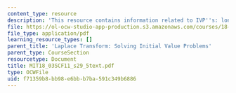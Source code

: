 ```yaml
---
content_type: resource
description: 'This resource contains information related to IVP''s: longer examples.'
file: https://ol-ocw-studio-app-production.s3.amazonaws.com/courses/18-03sc-differential-equations-fall-2011/f71359b8bb98e6bbb7ba591c349b6886_MIT18_03SCF11_s29_5text.pdf
file_type: application/pdf
learning_resource_types: []
parent_title: 'Laplace Transform: Solving Initial Value Problems'
parent_type: CourseSection
resourcetype: Document
title: MIT18_03SCF11_s29_5text.pdf
type: OCWFile
uid: f71359b8-bb98-e6bb-b7ba-591c349b6886
---
```


